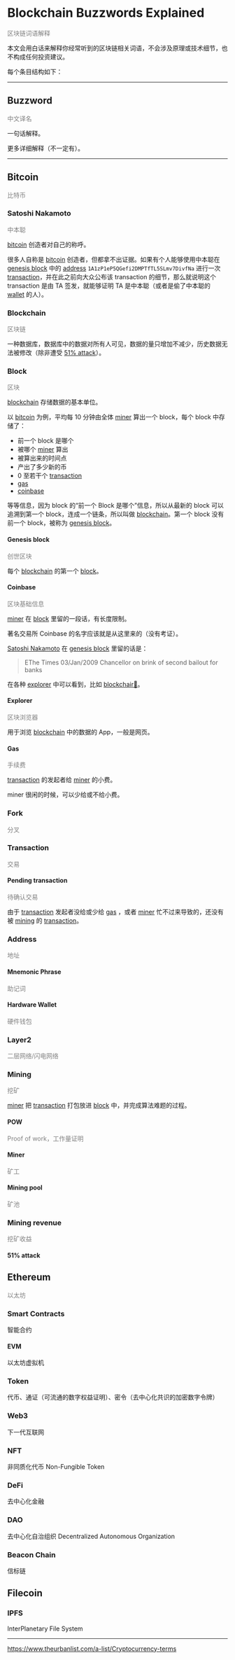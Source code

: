 # Blockchain Buzzwords Explained

<span style='color: gray'>区块链词语解释</span>

本文会用白话来解释你经常听到的区块链相关词语，不会涉及原理或技术细节，也不构成任何投资建议。

每个条目结构如下：

---

## Buzzword

<span style='color: gray'>中文译名</span>

一句话解释。

更多详细解释（不一定有）。

---

## Bitcoin

<span style='color: gray'>比特币</span>

### Satoshi Nakamoto

<span style='color: gray'>中本聪</span>

[bitcoin](#bitcoin) 创造者对自己的称呼。

很多人自称是 [bitcoin](#bitcoin) 创造者，但都拿不出证据。如果有个人能够使用中本聪在 [genesis block](#genesis_block) 中的 [address](#address) `1A1zP1eP5QGefi2DMPTfTL5SLmv7DivfNa` 进行一次 [transaction](#transaction)，并在此之前向大众公布该 transaction 的细节，那么就说明这个 transaction 是由 TA 签发，就能够证明 TA 是中本聪（或者是偷了中本聪的 [wallet](#wallet) 的人）。

### Blockchain

<span style='color: gray'>区块链</span>

一种数据库，数据库中的数据对所有人可见，数据的量只增加不减少，历史数据无法被修改（除非遭受 [51% attack](#51-attack)）。

### Block

<span style='color: gray'>区块</span>

[blockchain](#blockchain) 存储数据的基本单位。

以 [bitcoin](#bitcoin) 为例，平均每 10 分钟由全体 [miner](#miner) 算出一个 block，每个 block 中存储了：

- 前一个 block 是哪个
- 被哪个 [miner](#miner) 算出
- 被算出来的时间点
- 产出了多少新的币
- 0 至若干个 [transaction](#transaction)
- [gas](#gas)
- [coinbase](#coinbase)

等等信息，因为 block 的“前一个 Block 是哪个”信息，所以从最新的 block 可以追溯到第一个 block，连成一个链条，所以叫做 [blockchain](#blockchain)。第一个 block 没有前一个 block，被称为 [genesis block](#genesis_block)。

#### Genesis block

<span style='color: gray'>创世区块</span>

每个 [blockchain](#blockchain) 的第一个 [block](#block)。

#### Coinbase

<span style='color: gray'>区块基础信息</span>

[miner](#miner) 在 [block](#block) 里留的一段话，有长度限制。

著名交易所 Coinbase 的名字应该就是从这里来的（没有考证）。

[Satoshi Nakamoto](#satoshi-nakamoto) 在 [genesis block](#genesis_block) 里留的话是：

> EThe Times 03/Jan/2009 Chancellor on brink of second bailout for banks

在各种 [explorer](#explorer) 中可以看到，比如 [blockchair🔗](https://blockchair.com/bitcoin/block/0)。

#### Explorer

<span style='color: gray'>区块浏览器</span>

用于浏览 [blockchain](#blockchain) 中的数据的 App，一般是网页。

#### Gas

<span style='color: gray'>手续费</span>

[transaction](#transaction) 的发起者给 [miner](#maner) 的小费。

miner 很闲的时候，可以少给或不给小费。

### Fork

<span style='color: gray'>分叉</span>

### Transaction

<span style='color: gray'>交易</span>

#### Pending transaction

<span style='color: gray'>待确认交易</span>

由于 [transaction](#transaction) 发起者没给或少给 [gas](#gas) ，或者 [miner](#miner) 忙不过来导致的，还没有被 [mining](#mining) 的 [transaction](#transaction)。

### Address

<span style='color: gray'>地址</span>

#### Mnemonic Phrase

<span style='color: gray'>助记词</span>

#### Hardware Wallet

<span style='color: gray'>硬件钱包</span>

### Layer2

<span style='color: gray'>二层网络/闪电网络</span>

### Mining

<span style='color: gray'>挖矿</span>

[miner](#miner) 把 [transaction](#transaction) 打包放进 [block](#block) 中，并完成算法难题的过程。

#### POW

<span style='color: gray'>Proof of work，工作量证明</span>

#### Miner

<span style='color: gray'>矿工</span>

#### Mining pool

<span style='color: gray'>矿池</span>

### Mining revenue

<span style='color: gray'>挖矿收益</span>

#### 51% attack

## Ethereum

<span style='color: gray'>以太坊</span>

### Smart Contracts

智能合约

#### EVM

以太坊虚拟机

### Token

代币、通证（可流通的数字权益证明）、密令（去中心化共识的加密数字令牌）

### Web3

下一代互联网

### NFT

非同质化代币 Non-Fungible Token

### DeFi

去中心化金融

### DAO

去中心化自治组织 Decentralized Autonomous Organization

### Beacon Chain

信标链

## Filecoin

### IPFS

InterPlanetary File System

---

https://www.theurbanlist.com/a-list/Cryptocurrency-terms
